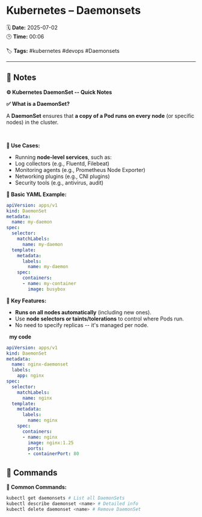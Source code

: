 # Kubernetes – Daemonsets

🗓️ **Date:** 2025-07-02  
🕒 **Time:** 00:06  

🏷️ **Tags:** #kubernetes #devops #Daemonsets  

---

## 📝 Notes

**⚙️ Kubernetes DaemonSet -- Quick Notes**

**✅ What is a DaemonSet?**

A **DaemonSet** ensures that **a copy of a Pod runs on every node** (or
specific nodes) in the cluster.

 

**🔹 Use Cases:**

- Running **node-level services**, such as:
- Log collectors (e.g., Fluentd, Filebeat)
- Monitoring agents (e.g., Prometheus Node Exporter)
- Networking plugins (e.g., CNI plugins)
- Security tools (e.g., antivirus, audit)

**🧾 Basic YAML Example:**

```YAML
apiVersion: apps/v1
kind: DaemonSet
metadata:
  name: my-daemon
spec:
  selector:
    matchLabels:
      name: my-daemon
  template:
    metadata:
      labels:
        name: my-daemon
    spec:
      containers:
      - name: my-container
        image: busybox

```

**🔧 Key Features:**

- **Runs on all nodes automatically** (including new ones).
- Use **node selectors or taints/tolerations** to control where Pods
  run.
- No need to specify replicas -- it\'s managed per node.

 
**my code**
```YAML
apiVersion: apps/v1
kind: DaemonSet
metadata:
  name: nginx-daemonset
  labels:
    app: nginx
spec:
  selector:
    matchLabels:
      name: nginx
  template:
    metadata:
      labels:
        name: nginx
    spec:
      containers:
      - name: nginx
        image: nginx:1.25
        ports:
        - containerPort: 80
```

## 🧾 Commands

**📘 Common Commands:**
```bash
kubectl get daemonsets # List all DaemonSets
kubectl describe daemonset <name> # Detailed info
kubectl delete daemonset <name> # Remove DaemonSet
```
